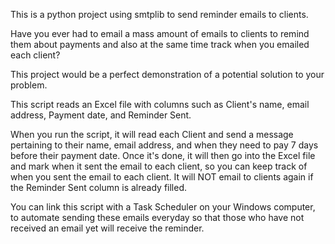 This is a python project using smtplib to send reminder emails to clients.

Have you ever had to email a mass amount of emails to clients to remind them about payments and also at the same time track when you emailed each client?

This project would be a perfect demonstration of a potential solution to your problem.

This script reads an Excel file with columns such as Client's name, email address, Payment date, and Reminder Sent. 

When you run the script, it will read each Client and send a message pertaining to their name, email address, and when they need to pay 7 days before their payment date. Once it's done, it will then go into the Excel file and mark when it sent the email to each client, so you can keep track of when you sent the email to each client. It will NOT email to clients again if the Reminder Sent column is already filled.

You can link this script with a Task Scheduler on your Windows computer, to automate sending these emails everyday so that those who have not received an email yet will receive the reminder.
